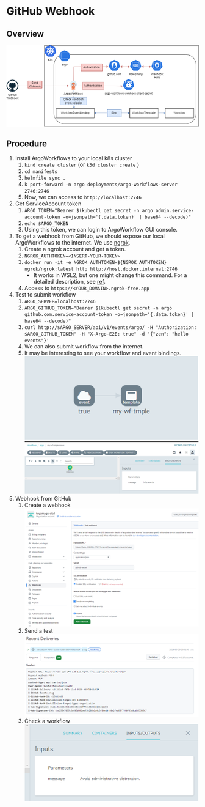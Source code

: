 # GitHub Webhook

## Overview

![image](./images/architecture-diagram.drawio.png)

## Procedure

1. Install ArgoWorkflows to your local k8s cluster
    1. `kind create cluster` (or `k3d cluster create` )
    1. `cd manifests`
    1. `helmfile sync .`
    1. `k port-forward -n argo deployments/argo-workflows-server 2746:2746`
    1. Now, we can access to `http://localhost:2746`
1. Get ServiceAccount token
    1. `ARGO_TOKEN="Bearer $(kubectl get secret -n argo admin.service-account-token -o=jsonpath='{.data.token}' | base64 --decode)"`
    1. `echo $ARGO_TOKEN`
    1. Using this token, we can login to ArgoWorkflow GUI console.
1. To get a webhook from GitHub, we should expose our local ArgoWorkflows to the internet. We use [ngrok](https://ngrok.com/).
    1. Create a ngrok account and get a token.
    1. `NGROK_AUTHTOKEN=<INSERT-YOUR-TOKEN>`
    1. `docker run -it -e NGROK_AUTHTOKEN=${NGROK_AUTHTOKEN} ngrok/ngrok:latest http http://host.docker.internal:2746`
        - It works in WSL2, but one might change this command. For a detailed description, see [ref](https://ngrok.com/docs/using-ngrok-with/docker/).
    1. Access to `https://<YOUR_DOMAIN>.ngrok-free.app`
1. Test to submit workflow
    1. `ARGO_SERVER=localhost:2746`
    1. `ARGO_GITHUB_TOKEN="Bearer $(kubectl get secret -n argo github.com.service-account-token -o=jsonpath='{.data.token}' | base64 --decode)"`
    1. `curl http://$ARGO_SERVER/api/v1/events/argo/ -H "Authorization: $ARGO_GITHUB_TOKEN" -H "X-Argo-E2E: true" -d '{"zen": "hello events"}'`
    1. We can also submit workflow from the internet.
    1. It may be interesting to see your workflow and event bindings.
       ![WorkflowEventBindings](./images/workflow-event-bindings.drawio.png)
       ![SubmittedWorkflow](./images/workflow-from-http-req.drawio.png)
1. Webhook from GitHub
    1. Create a webhook
       ![GitHubWebhook](./images/github-org-webhook.drawio.png)
    1. Send a test
       ![GitHubWebhookTest](./images/github-webhook-payload.drawio.png)
    1. Check a workflow
       ![GitHubWebhookWorkflow](./images/github-webhook-workflow.drawio.png)
